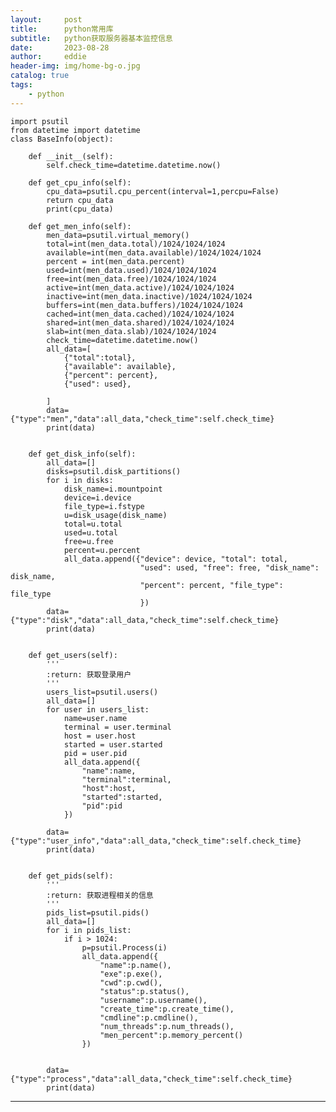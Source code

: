 ```yaml
---
layout:     post
title:      python常用库
subtitle:   python获取服务器基本监控信息
date:       2023-08-28
author:     eddie
header-img: img/home-bg-o.jpg
catalog: true
tags:
    - python
---
```

	import psutil
	from datetime import datetime
	class BaseInfo(object):

		def __init__(self):
			self.check_time=datetime.datetime.now()

		def get_cpu_info(self):
			cpu_data=psutil.cpu_percent(interval=1,percpu=False)
			return cpu_data
			print(cpu_data)

		def get_men_info(self):
			men_data=psutil.virtual_memory()
			total=int(men_data.total)/1024/1024/1024
			available=int(men_data.available)/1024/1024/1024
			percent = int(men_data.percent)
			used=int(men_data.used)/1024/1024/1024
			free=int(men_data.free)/1024/1024/1024
			active=int(men_data.active)/1024/1024/1024
			inactive=int(men_data.inactive)/1024/1024/1024
			buffers=int(men_data.buffers)/1024/1024/1024
			cached=int(men_data.cached)/1024/1024/1024
			shared=int(men_data.shared)/1024/1024/1024
			slab=int(men_data.slab)/1024/1024/1024
			check_time=datetime.datetime.now()
			all_data=[
				{"total":total},
				{"available": available},
				{"percent": percent},
				{"used": used},

			]
			data={"type":"men","data":all_data,"check_time":self.check_time}
			print(data)


		def get_disk_info(self):
			all_data=[]
			disks=psutil.disk_partitions()
			for i in disks:
				disk_name=i.mountpoint
				device=i.device
				file_type=i.fstype
				u=disk_usage(disk_name)
				total=u.total
				used=u.total
				free=u.free
				percent=u.percent
				all_data.append({"device": device, "total": total,
								 "used": used, "free": free, "disk_name": disk_name,
								 "percent": percent, "file_type": file_type
								 })
			data={"type":"disk","data":all_data,"check_time":self.check_time}
			print(data)


		def get_users(self):
			'''
			:return: 获取登录用户
			'''
			users_list=psutil.users()
			all_data=[]
			for user in users_list:
				name=user.name
				terminal = user.terminal
				host = user.host
				started = user.started
				pid = user.pid
				all_data.append({
					"name":name,
					"terminal":terminal,
					"host":host,
					"started":started,
					"pid":pid
				})

			data={"type":"user_info","data":all_data,"check_time":self.check_time}
			print(data)


		def get_pids(self):
			'''
			:return: 获取进程相关的信息
			'''
			pids_list=psutil.pids()
			all_data=[]
			for i in pids_list:
				if i > 1024:
					p=psutil.Process(i)
					all_data.append({
						"name":p.name(),
						"exe":p.exe(),
						"cwd":p.cwd(),
						"status":p.status(),
						"username":p.username(),
						"create_time":p.create_time(),
						"cmdline":p.cmdline(),
						"num_threads":p.num_threads(),
						"men_percent":p.memory_percent()
					})


			data={"type":"process","data":all_data,"check_time":self.check_time}
			print(data)



---
